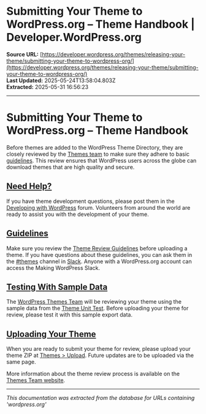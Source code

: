 # Submitting Your Theme to WordPress.org – Theme Handbook | Developer.WordPress.org

**Source URL:** [https://developer.wordpress.org/themes/releasing-your-theme/submitting-your-theme-to-wordpress-org/](https://developer.wordpress.org/themes/releasing-your-theme/submitting-your-theme-to-wordpress-org/)  
**Last Updated:** 2025-05-24T13:58:04.803Z  
**Extracted:** 2025-05-31 16:56:23

---

# Submitting Your Theme to WordPress.org – Theme Handbook

Before themes are added to the WordPress Theme Directory, they are closely reviewed by the [Themes team](https://make.wordpress.org/themes/) to make sure they adhere to basic [guidelines](https://make.wordpress.org/themes/handbook/review/required/). This review ensures that WordPress users across the globe can download themes that are high quality and secure.

## [Need Help?](#need-help)

If you have theme development questions, please post them in the [Developing with WordPress](https://wordpress.org/support/forum/wp-advanced/) forum. Volunteers from around the world are ready to assist you with the development of your theme.

## [Guidelines](#guidelines)

Make sure you review the [Theme Review Guidelines](https://make.wordpress.org/themes/handbook/review/required/) before uploading a theme. If you have questions about these guidelines, you can ask them in the [#themes](https://wordpress.slack.com/messages/themes) channel in [Slack](https://chat.wordpress.org/). Anyone with a WordPress.org account can access the Making WordPress Slack.

## [Testing With Sample Data](#testing-with-sample-data)

The [WordPress Themes Team](https://make.wordpress.org/themes/) will be reviewing your theme using the sample data from the [Theme Unit Test](https://developer.wordpress.org/themes/release/testing/). Before uploading your theme for review, please test it with this sample export data.

## [Uploading Your Theme](#uploading-your-theme)

When you are ready to submit your theme for review, please upload your theme ZIP at [Themes > Upload](https://wordpress.org/themes/getting-started/). Future updates are to be uploaded via the same page.

More information about the theme review process is available on the [Themes Team website](https://make.wordpress.org/themes/handbook/review/).

---

*This documentation was extracted from the database for URLs containing 'wordpress.org'*

